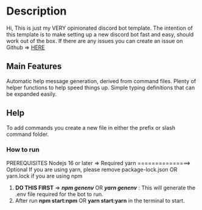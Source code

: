 # Description
Hi,
This is just my VERY opinionated discord bot template. The intention of this template is to make setting up a new discord bot fast and easy, should work out of the box. If there are any issues you can create an issue on Github => [HERE](https://github.com/Squ1ggly/DiscordBotTemplate/issues)

## Main Features 
Automatic help message generation, derived from command files.
Plenty of helper functions to help speed things up.
Simple typing definitions that can be expanded easily.

## Help
To add commands you create a new file in either the prefix or slash command folder.

### How to run
PREREQUISITES
Nodejs 16 or later => Required
yarn ===============> Optional
If you are using yarn, please remove package-lock.json OR yarn.lock if you are using npm

1. **DO THIS FIRST** => ***npm genenv*** OR ***yarn genenv*** : This will generate the .env file required for the bot to run.
2. After run **npm start:npm** OR **yarn start:yarn** in the terminal to start.
